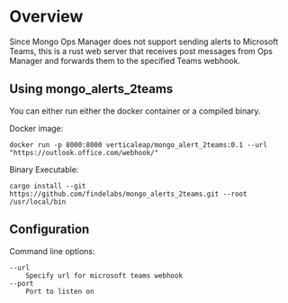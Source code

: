 # Overview

Since Mongo Ops Manager does not support sending alerts to Microsoft Teams, this is a rust web server that receives post messages from Ops Manager and forwards them to the specified Teams webhook.

## Using mongo_alerts_2teams

You can either run either the docker container or a compiled binary. 

Docker image: 
```
docker run -p 8000:8000 verticaleap/mongo_alert_2teams:0.1 --url "https://outlook.office.com/webhook/"
```

Binary Executable:
```
cargo install --git https://github.com/findelabs/mongo_alerts_2teams.git --root /usr/local/bin
```

## Configuration

Command line options:
```
--url 
    Specify url for microsoft teams webhook
--port
    Port to listen on
```

